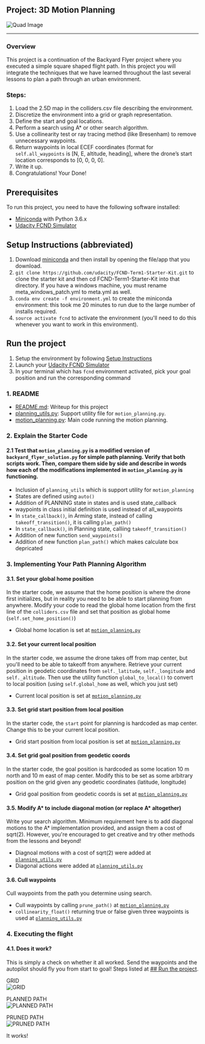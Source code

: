 ## Project: 3D Motion Planning
![Quad Image](./misc/enroute.png)

---

### Overview
This project is a continuation of the Backyard Flyer project where you executed a simple square shaped flight path. In this project you will integrate the techniques that we have learned throughout the last several lessons to plan a path through an urban environment. 

### Steps:
1. Load the 2.5D map in the colliders.csv file describing the environment.
2. Discretize the environment into a grid or graph representation.
3. Define the start and goal locations.
4. Perform a search using A* or other search algorithm.
5. Use a collinearity test or ray tracing method (like Bresenham) to remove unnecessary waypoints.
6. Return waypoints in local ECEF coordinates (format for `self.all_waypoints` is [N, E, altitude, heading], where the drone’s start location corresponds to [0, 0, 0, 0].
7. Write it up.
8. Congratulations!  Your Done!

## Prerequisites
To run this project, you need to have the following software installed:  
- [Miniconda](https://conda.io/miniconda.html) with Python 3.6.x  
- [Udacity FCND Simulator](https://github.com/udacity/FCND-Simulator-Releases/releases)

## Setup Instructions (abbreviated)
1. Download [miniconda](https://conda.io/miniconda.html) and then install by opening the file/app that you download.  
2. `git clone https://github.com/udacity/FCND-Term1-Starter-Kit.git` to clone the starter kit and then cd FCND-Term1-Starter-Kit into that directory. If you have a windows machine, you must rename meta_windows_patch.yml to meta.yml as well.  
3. `conda env create -f environment.yml` to create the miniconda environment: this took me 20 minutes to run due to the large number of installs required.  
4. `source activate fcnd` to activate the environment (you'll need to do this whenever you want to work in this environment).

## Run the project
1. Setup the environment by following [Setup Instructions](./README.md#setup-instructions-abbreviated)  
2. Launch your [Udacity FCND Simulator](https://github.com/udacity/FCND-Simulator-Releases/releases)  
3. In your terminal which has `fcnd` environment activated, pick your goal position and run the corresponding command  

### 1. README
- [README.md](./README.md): Writeup for this project
- [planning_utils.py](./planning_utils.py): Support utility file for `motion_planning.py`.  
- [motion_planning.py](./motion_planning.py): Main code running the motion planning.  

### 2. Explain the Starter Code

#### 2.1 Test that `motion_planning.py` is a modified version of `backyard_flyer_solution.py` for simple path planning. Verify that both scripts work. Then, compare them side by side and describe in words how each of the modifications implemented in `motion_planning.py` is functioning.  

- Inclusion of `planning_utils` which is support utility for `motion_planning`
- States are defined using `auto()`  
- Addition of PLANNING state in states and is used state_callback 
- waypoints in class initial definition is used instead of all_waypoints 
- In `state_callback()`, in Arming state, instead of calling `takeoff_transition()`, it is calling `plan_path()`  
- In `state_callback()`, in Planning state, calliing `takeoff_transition()`  
- Addition of new function `send_waypoints()`  
- Addition of new function `plan_path()` which makes calculate box depricated

### 3. Implementing Your Path Planning Algorithm

#### 3.1. Set your global home position
In the starter code, we assume that the home position is where the drone first initializes, but in reality you need to be able to start planning from anywhere. Modify your code to read the global home location from the first line of the `colliders.csv` file and set that position as global home (`self.set_home_position()`)  

- Global home location is set at [`motion_planning.py`](./motion_planning.py#L122-L129)

#### 3.2. Set your current local position
In the starter code, we assume the drone takes off from map center, but you'll need to be able to takeoff from anywhere. Retrieve your current position in geodetic coordinates from `self._latitude`, `self._longitude` and `self._altitude`. Then use the utility function `global_to_local()` to convert to local position (using `self.global_home` as well, which you just set)  

- Current local position is set at [`motion_planning.py`](./motion_planning.py#L135)

#### 3.3. Set grid start position from local position
In the starter code, the `start` point for planning is hardcoded as map center. Change this to be your current local position.

- Grid start position from local position is set at [`motion_planning.py`](./motion_planning.py#L148) 

#### 3.4. Set grid goal position from geodetic coords
In the starter code, the goal position is hardcoded as some location 10 m north and 10 m east of map center. Modify this to be set as some arbitrary position on the grid given any geodetic coordinates (latitude, longitude)  

- Grid goal position from geodetic coords is set at [`motion_planning.py`](./motion_planning.py#L152-L158)

#### 3.5. Modify A* to include diagonal motion (or replace A* altogether)
Write your search algorithm. Minimum requirement here is to add diagonal motions to the A* implementation provided, and assign them a cost of sqrt(2). However, you're encouraged to get creative and try other methods from the lessons and beyond!  

- Diagnoal motions with a cost of sqrt(2) were added at [`planning_utils.py`](./planning_utils.py#L59-L63)  
- Diagonal actions were added at [`planning_utils.py`](./planning_utils.py#L94-L102)  

#### 3.6. Cull waypoints 
Cull waypoints from the path you determine using search. 

- Cull waypoints by calling `prune_path()` at [`motion_planning.py`](./motion_planning.py#L167)  
- `collinearity_float()` returning true or false given three waypoints is used at [`planning_utils.py`](./planning_utils.py#L188)

### 4. Executing the flight  
#### 4.1. Does it work?
This is simply a check on whether it all worked. Send the waypoints and the autopilot should fly you from start to goal!
Steps listed at [## Run the project](./README.md#run-the-project).  


GRID  
![GRID](./misc/current.png)  

PLANNED PATH  
![PLANNED PATH](./misc/path.png)  

PRUNED PATH  
![PRUNED PATH](./misc/pruned.png)  


It works!
